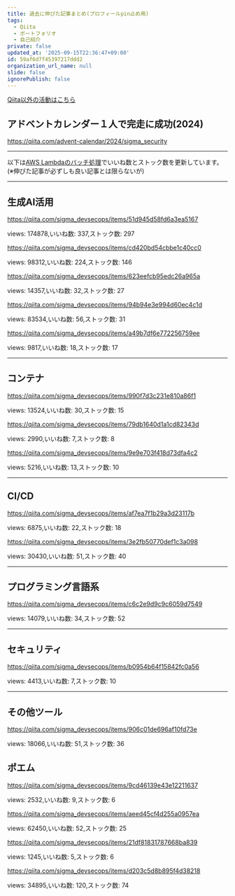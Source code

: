 ```yaml
---
title: 過去に伸びた記事まとめ(プロフィールpin止め用)
tags:
  - Qiita
  - ポートフォリオ
  - 自己紹介
private: false
updated_at: '2025-09-15T22:36:47+09:00'
id: 59af6d7f45397217ddd2
organization_url_name: null
slide: false
ignorePublish: false
---
```

[Qiita以外の活動はこちら](https://ryosukedtomita.github.io/MyActivity/)

## アドベントカレンダー１人で完走に成功(2024)

https://qiita.com/advent-calendar/2024/sigma_security

---

以下は[AWS Lambdaのバッチ処理](https://github.com/RyosukeDTomita/qiita_auto_update)でいいね数とストック数を更新しています。
(※伸びた記事が必ずしも良い記事とは限らないが)

---

## 生成AI活用

https://qiita.com/sigma_devsecops/items/51d945d58fd6a3ea5167

views: 174878,いいね数: 337,ストック数: 297

https://qiita.com/sigma_devsecops/items/cd420bd54cbbe1c40cc0

views: 98312,いいね数: 224,ストック数: 146

https://qiita.com/sigma_devsecops/items/623eefcb95edc26a965a

views: 14357,いいね数: 32,ストック数: 27

https://qiita.com/sigma_devsecops/items/94b94e3e994d60ec4c1d

views: 83534,いいね数: 56,ストック数: 31

https://qiita.com/sigma_devsecops/items/a49b7df6e772256759ee

views: 9817,いいね数: 18,ストック数: 17

---

## コンテナ

https://qiita.com/sigma_devsecops/items/990f7d3c231e810a86f1

views: 13524,いいね数: 30,ストック数: 15

https://qiita.com/sigma_devsecops/items/79db1640d1a1cd82343d

views: 2990,いいね数: 7,ストック数: 8

https://qiita.com/sigma_devsecops/items/9e9e703f418d73dfa4c2

views: 5216,いいね数: 13,ストック数: 10

---

## CI/CD

https://qiita.com/sigma_devsecops/items/af7ea7f1b29a3d23117b

views: 6875,いいね数: 22,ストック数: 18

https://qiita.com/sigma_devsecops/items/3e2fb50770def1c3a098

views: 30430,いいね数: 51,ストック数: 40

---

## プログラミング言語系

https://qiita.com/sigma_devsecops/items/c6c2e9d9c9c6059d7549

views: 14079,いいね数: 34,ストック数: 52

---

## セキュリティ

https://qiita.com/sigma_devsecops/items/b0954b64f15842fc0a56

views: 4413,いいね数: 7,ストック数: 10

---

## その他ツール

https://qiita.com/sigma_devsecops/items/906c01de696af10fd73e

views: 18066,いいね数: 51,ストック数: 36


## ポエム

https://qiita.com/sigma_devsecops/items/9cd46139e43e12211637

views: 2532,いいね数: 9,ストック数: 6

https://qiita.com/sigma_devsecops/items/aeed45cf4d255a0957ea

views: 62450,いいね数: 52,ストック数: 25

https://qiita.com/sigma_devsecops/items/21df81831787668ba839

views: 1245,いいね数: 5,ストック数: 6

https://qiita.com/sigma_devsecops/items/d203c5d8b895f4d38218

views: 34895,いいね数: 120,ストック数: 74
